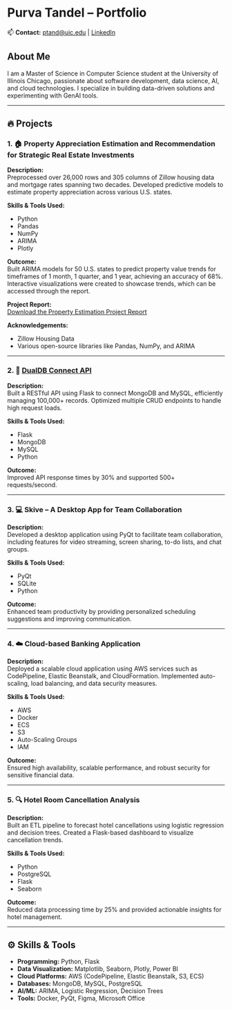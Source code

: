 # Purva Tandel – Portfolio

📫 **Contact:** [ptand@uic.edu](mailto:ptand@uic.edu) | [LinkedIn](https://www.linkedin.com/in/ptandel/)

## About Me
I am a Master of Science in Computer Science student at the University of Illinois Chicago, passionate about software development, data science, AI, and cloud technologies. I specialize in building data-driven solutions and experimenting with GenAI tools.

---

## 🔥 Projects

### 1. 🏠 **Property Appreciation Estimation and Recommendation for Strategic Real Estate Investments**

**Description:**  
Preprocessed over 26,000 rows and 305 columns of Zillow housing data and mortgage rates spanning two decades. Developed predictive models to estimate property appreciation across various U.S. states.

**Skills & Tools Used:**  
- Python  
- Pandas  
- NumPy  
- ARIMA  
- Plotly  

**Outcome:**  
Built ARIMA models for 50 U.S. states to predict property value trends for timeframes of 1 month, 1 quarter, and 1 year, achieving an accuracy of 68%. Interactive visualizations were created to showcase trends, which can be accessed through the report.

**Project Report:**  
[Download the Property Estimation Project Report](Property_Estimation_Project_Report.pdf)

**Acknowledgements:**  
- Zillow Housing Data  
- Various open-source libraries like Pandas, NumPy, and ARIMA

---

### 2. 🔗 **[DualDB Connect API](https://github.com/PurvaT-11/DualDB-Connect.git)**

**Description:**  
Built a RESTful API using Flask to connect MongoDB and MySQL, efficiently managing 100,000+ records. Optimized multiple CRUD endpoints to handle high request loads.

**Skills & Tools Used:**  
- Flask  
- MongoDB  
- MySQL  
- Python  

**Outcome:**  
Improved API response times by 30% and supported 500+ requests/second.

---

### 3. 💻 **Skive – A Desktop App for Team Collaboration**

**Description:**  
Developed a desktop application using PyQt to facilitate team collaboration, including features for video streaming, screen sharing, to-do lists, and chat groups.

**Skills & Tools Used:**  
- PyQt  
- SQLite  
- Python  

**Outcome:**  
Enhanced team productivity by providing personalized scheduling suggestions and improving communication.

---

### 4. ☁️ **Cloud-based Banking Application**

**Description:**  
Deployed a scalable cloud application using AWS services such as CodePipeline, Elastic Beanstalk, and CloudFormation. Implemented auto-scaling, load balancing, and data security measures.

**Skills & Tools Used:**  
- AWS  
- Docker  
- ECS  
- S3
- Auto-Scaling Groups  
- IAM  

**Outcome:**  
Ensured high availability, scalable performance, and robust security for sensitive financial data.

---

### 5. 🔍 **Hotel Room Cancellation Analysis**

**Description:**  
Built an ETL pipeline to forecast hotel cancellations using logistic regression and decision trees. Created a Flask-based dashboard to visualize cancellation trends.

**Skills & Tools Used:**  
- Python  
- PostgreSQL  
- Flask  
- Seaborn  

**Outcome:**  
Reduced data processing time by 25% and provided actionable insights for hotel management.

---

## ⚙️ Skills & Tools

- **Programming:** Python, Flask  
- **Data Visualization:** Matplotlib, Seaborn, Plotly, Power BI  
- **Cloud Platforms:** AWS (CodePipeline, Elastic Beanstalk, S3, ECS)  
- **Databases:** MongoDB, MySQL, PostgreSQL  
- **AI/ML:** ARIMA, Logistic Regression, Decision Trees  
- **Tools:** Docker, PyQt, Figma, Microsoft Office
